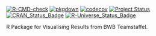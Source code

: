 [![R-CMD-check](https://github.com/mrustl/teamstaffel/workflows/R-CMD-check/badge.svg)](https://github.com/mrustl/teamstaffel/actions?query=workflow%3AR-CMD-check)
[![pkgdown](https://github.com/mrustl/teamstaffel/workflows/pkgdown/badge.svg)](https://github.com/mrustl/teamstaffel/actions?query=workflow%3Apkgdown)
[![codecov](https://codecov.io/github/mrustl/teamstaffel/branch/main/graphs/badge.svg)](https://codecov.io/github/mrustl/teamstaffel)
[![Project Status](https://img.shields.io/badge/lifecycle-experimental-orange.svg)](https://www.tidyverse.org/lifecycle/#experimental)
[![CRAN_Status_Badge](https://www.r-pkg.org/badges/version/teamstaffel)]()
[![R-Universe_Status_Badge](https://mrustl.r-universe.dev/badges/teamstaffel)](https://mrustl.r-universe.dev/)

R Package for Visualising Results from BWB Teamstaffel.
